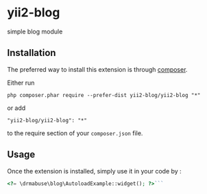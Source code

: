 yii2-blog
=========
simple blog module

Installation
------------

The preferred way to install this extension is through [composer](http://getcomposer.org/download/).

Either run

```
php composer.phar require --prefer-dist yii2-blog/yii2-blog "*"
```

or add

```
"yii2-blog/yii2-blog": "*"
```

to the require section of your `composer.json` file.


Usage
-----

Once the extension is installed, simply use it in your code by  :

```php
<?= \drmabuse\blog\AutoloadExample::widget(); ?>```